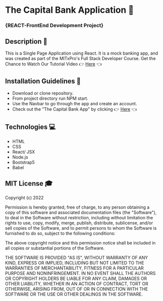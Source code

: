 # The Capital Bank Application 🏦
### {REACT-FrontEnd Development Project}
## Description 💸
This is a Single Page Application using React. It is a mock banking app, and was created as part of the MITxPro's Full Stack Developer Course.
Get the Chance to Watch Our Tutorial Video 👉 <a href="https://youtu.be/ZslRE1TslLs">Here</a> 👈

## Installation Guidelines 🔨
* Download or clone repository.
* From project directory run NPM start.
* Use the Navbar to go through the app and create an account.
* Check out the "The Capital Bank App" by clicking 👉 <a href="https://frontend-banking-reactapp.s3.amazonaws.com/index.html?utm_campaign=JoelMeza">Here</a> 👈

## Technologies 💻
* HTML
* CSS
* React/ JSX
* Node.js
* Bootstrap5
* Babel

## MIT License 🎓
Copyright (c) 2022

Permission is hereby granted, free of charge, to any person obtaining a copy of this software and associated documentation files (the "Software"), to deal in the Software without restriction, including without limitation the rights to use, copy, modify, merge, publish, distribute, sublicense, and/or sell copies of the Software, and to permit persons to whom the Software is furnished to do so, subject to the following conditions:

The above copyright notice and this permission notice shall be included in all copies or substantial portions of the Software.

THE SOFTWARE IS PROVIDED "AS IS", WITHOUT WARRANTY OF ANY KIND, EXPRESS OR IMPLIED, INCLUDING BUT NOT LIMITED TO THE WARRANTIES OF MERCHANTABILITY, FITNESS FOR A PARTICULAR PURPOSE AND NONINFRINGEMENT. IN NO EVENT SHALL THE AUTHORS OR COPYRIGHT HOLDERS BE LIABLE FOR ANY CLAIM, DAMAGES OR OTHER LIABILITY, WHETHER IN AN ACTION OF CONTRACT, TORT OR OTHERWISE, ARISING FROM, OUT OF OR IN CONNECTION WITH THE SOFTWARE OR THE USE OR OTHER DEALINGS IN THE SOFTWARE.
